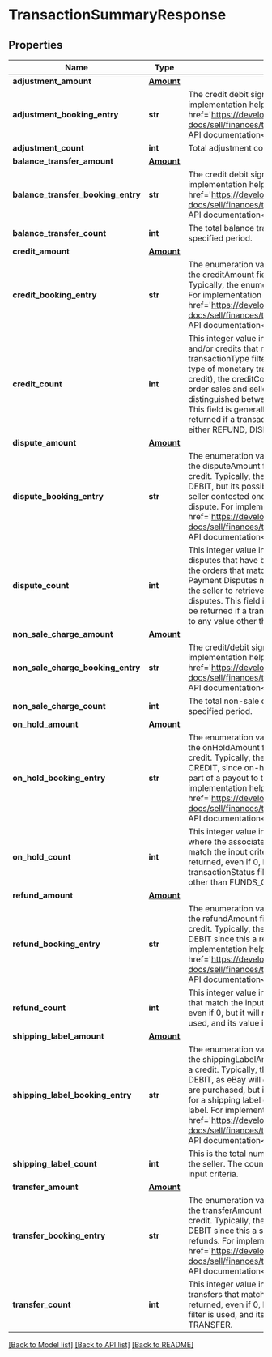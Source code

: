 # TransactionSummaryResponse

## Properties
Name | Type | Description | Notes
------------ | ------------- | ------------- | -------------
**adjustment_amount** | [**Amount**](Amount.md) |  | [optional] 
**adjustment_booking_entry** | **str** | The credit debit sign indicator for adjustment. For implementation help, refer to &lt;a href&#x3D;&#x27;https://developer.ebay.com/api-docs/sell/finances/types/pay:BookingEntryEnum&#x27;&gt;eBay API documentation&lt;/a&gt; | [optional] 
**adjustment_count** | **int** | Total adjustment count for given payee within a specified period. | [optional] 
**balance_transfer_amount** | [**Amount**](Amount.md) |  | [optional] 
**balance_transfer_booking_entry** | **str** | The credit debit sign indicator for the balance transfer. For implementation help, refer to &lt;a href&#x3D;&#x27;https://developer.ebay.com/api-docs/sell/finances/types/pay:BookingEntryEnum&#x27;&gt;eBay API documentation&lt;/a&gt; | [optional] 
**balance_transfer_count** | **int** | The total balance transfer count for given payee within the specified period. | [optional] 
**credit_amount** | [**Amount**](Amount.md) |  | [optional] 
**credit_booking_entry** | **str** | The enumeration value indicates whether the dollar amount in the creditAmount field is a charge (debit) to the seller or a credit. Typically, the enumeration value returned here will be CREDIT. For implementation help, refer to &lt;a href&#x3D;&#x27;https://developer.ebay.com/api-docs/sell/finances/types/pay:BookingEntryEnum&#x27;&gt;eBay API documentation&lt;/a&gt; | [optional] 
**credit_count** | **int** | This integer value indicates the total number of the seller&#x27;s sales and/or credits that match the input criteria. Note: Unless the transactionType filter is used in the request to retrieve a specific type of monetary transaction (sale, buyer refund, or seller credit), the creditCount and creditAmount fields account for both order sales and seller credits (the count and value is not distinguished between the two monetary transaction types). This field is generally returned, even if 0, but it will not be returned if a transactionType filter is used, and its value is set to either REFUND, DISPUTE, or SHIPPING_LABEL. | [optional] 
**dispute_amount** | [**Amount**](Amount.md) |  | [optional] 
**dispute_booking_entry** | **str** | The enumeration value indicates whether the dollar amount in the disputeAmount field is a charge (debit) to the seller or a credit. Typically, the enumeration value returned here will be DEBIT, but its possible that CREDIT could be returned if the seller contested one or more payment disputes and won the dispute. For implementation help, refer to &lt;a href&#x3D;&#x27;https://developer.ebay.com/api-docs/sell/finances/types/pay:BookingEntryEnum&#x27;&gt;eBay API documentation&lt;/a&gt; | [optional] 
**dispute_count** | **int** | This integer value indicates the total number of payment disputes that have been initiated by one or more buyers. Only the orders that match the input criteria are considered. The Payment Disputes methods in the Fulfillment API can be used by the seller to retrieve more information about any payment disputes. This field is generally returned, even if 0, but it will not be returned if a transactionType filter is used, and its value is set to any value other than DISPUTE. | [optional] 
**non_sale_charge_amount** | [**Amount**](Amount.md) |  | [optional] 
**non_sale_charge_booking_entry** | **str** | The credit/debit sign indicator for the non-sale charge. For implementation help, refer to &lt;a href&#x3D;&#x27;https://developer.ebay.com/api-docs/sell/finances/types/pay:BookingEntryEnum&#x27;&gt;eBay API documentation&lt;/a&gt; | [optional] 
**non_sale_charge_count** | **int** | The total non-sale charge count for given payee within a specified period. | [optional] 
**on_hold_amount** | [**Amount**](Amount.md) |  | [optional] 
**on_hold_booking_entry** | **str** | The enumeration value indicates whether the dollar amount in the onHoldAmount field is a charge (debit) to the seller or a credit. Typically, the enumeration value returned here will be CREDIT, since on-hold funds should eventually be released as part of a payout to the seller once the hold is cleared. For implementation help, refer to &lt;a href&#x3D;&#x27;https://developer.ebay.com/api-docs/sell/finances/types/pay:BookingEntryEnum&#x27;&gt;eBay API documentation&lt;/a&gt; | [optional] 
**on_hold_count** | **int** | This integer value indicates the total number of order sales where the associated funds are on hold. Only the orders that match the input criteria are considered. This field is generally returned, even if 0, but it will not be returned if a transactionStatus filter is used, and its value is set to any value other than FUNDS_ON_HOLD. | [optional] 
**refund_amount** | [**Amount**](Amount.md) |  | [optional] 
**refund_booking_entry** | **str** | The enumeration value indicates whether the dollar amount in the refundAmount field is a charge (debit) to the seller or a credit. Typically, the enumeration value returned here will be DEBIT since this a refund from the seller to the buyer. For implementation help, refer to &lt;a href&#x3D;&#x27;https://developer.ebay.com/api-docs/sell/finances/types/pay:BookingEntryEnum&#x27;&gt;eBay API documentation&lt;/a&gt; | [optional] 
**refund_count** | **int** | This integer value indicates the total number of buyer refunds that match the input criteria. This field is generally returned, even if 0, but it will not be returned if a transactionType filter is used, and its value is set to any value other than REFUND. | [optional] 
**shipping_label_amount** | [**Amount**](Amount.md) |  | [optional] 
**shipping_label_booking_entry** | **str** | The enumeration value indicates whether the dollar amount in the shippingLabelAmount field is a charge (debit) to the seller or a credit. Typically, the enumeration value returned here will be DEBIT, as eBay will charge the seller when eBay shipping labels are purchased, but it can be CREDIT if the seller was refunded for a shipping label or was possibly overcharged for a shipping label. For implementation help, refer to &lt;a href&#x3D;&#x27;https://developer.ebay.com/api-docs/sell/finances/types/pay:BookingEntryEnum&#x27;&gt;eBay API documentation&lt;/a&gt; | [optional] 
**shipping_label_count** | **int** | This is the total number of eBay shipping labels purchased by the seller. The count returned here may depend on the specified input criteria. | [optional] 
**transfer_amount** | [**Amount**](Amount.md) |  | [optional] 
**transfer_booking_entry** | **str** | The enumeration value indicates whether the dollar amount in the transferAmount field is a charge (debit) to the seller or a credit. Typically, the enumeration value returned here will be DEBIT since this a seller reimbursement to eBay for buyer refunds. For implementation help, refer to &lt;a href&#x3D;&#x27;https://developer.ebay.com/api-docs/sell/finances/types/pay:BookingEntryEnum&#x27;&gt;eBay API documentation&lt;/a&gt; | [optional] 
**transfer_count** | **int** | This integer value indicates the total number of buyer refund transfers that match the input criteria. This field is generally returned, even if 0, but it will not be returned if a transactionType filter is used, and its value is set to any value other than TRANSFER. | [optional] 

[[Back to Model list]](../README.md#documentation-for-models) [[Back to API list]](../README.md#documentation-for-api-endpoints) [[Back to README]](../README.md)

